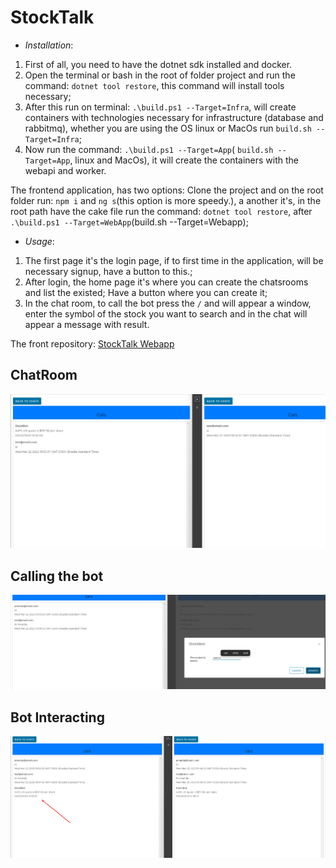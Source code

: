 <h1>StockTalk</h1>

- *Installation*:

1. First of all, you need to have the dotnet sdk installed and docker.
2. Open the terminal or bash in the root of folder project and run the command: `dotnet tool restore`, this command will install tools necessary;
3. After this run on terminal: `.\build.ps1 --Target=Infra`, will create containers with technologies necessary for infrastructure (database and rabbitmq), whether you are using the OS linux or MacOs run `build.sh --Target=Infra`;
4. Now run the command: `.\build.ps1 --Target=App`( `build.sh --Target=App`, linux and MacOs), it will create the containers with the webapi and worker.

The frontend application, has two options: Clone the project and on the root folder run: `npm i` and `ng s`(this option is more speedy.), a another it's, in the root path have the cake file run the command: `dotnet tool restore`, after `.\build.ps1 --Target=WebApp`(build.sh --Target=Webapp);

- *Usage*:
1. The first page it's the login page, if to first time in the application, will be necessary signup, have a button to this.;
2. After login, the home page it's where you can create the chatsrooms and list the existed; Have a button where you can create it;
3. In the chat room, to call the bot press the `/` and will appear a window, enter the symbol of the stock you want to search and in the chat will appear a message with result.

The front repository: [StockTalk Webapp](https://github.com/daviholandas/stocktalk.app.git)

## ChatRoom
![img|100x100](./images/image4.png)
## Calling the bot
![img|100x100](./images/image5.png)
## Bot Interacting
![img|100x100](./images/image6.png)
